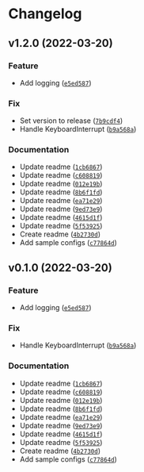 # Changelog

<!--next-version-placeholder-->

## v1.2.0 (2022-03-20)
### Feature
* Add logging ([`e5ed587`](https://github.com/ark-key/backup-witch/commit/e5ed58726675e5fb62859b6445062d06e738415f))

### Fix
* Set version to release ([`7b9cdf4`](https://github.com/ark-key/backup-witch/commit/7b9cdf4628439b7943978aa7f933860918c7d12f))
* Handle KeyboardInterrupt ([`b9a568a`](https://github.com/ark-key/backup-witch/commit/b9a568a9d3b7fd049d7d82a671f033a4139f4f9b))

### Documentation
* Update readme ([`1cb6867`](https://github.com/ark-key/backup-witch/commit/1cb6867f7d2894957c35ea4ec1c4b7dfc0d30ef5))
* Update readme ([`c608819`](https://github.com/ark-key/backup-witch/commit/c6088191e494914d317447ab7d205fd79d2b5895))
* Update readme ([`012e19b`](https://github.com/ark-key/backup-witch/commit/012e19b90a3f7cd5a69ff4eb2eb1d1fe5d1b56ef))
* Update readme ([`8b6f1fd`](https://github.com/ark-key/backup-witch/commit/8b6f1fdf06f2fba7bca50c4bebcd360bbed19118))
* Update readme ([`ea71e29`](https://github.com/ark-key/backup-witch/commit/ea71e2945f7c1e3d8c81669d239e6a6cb5560889))
* Update readme ([`9ed73e9`](https://github.com/ark-key/backup-witch/commit/9ed73e9052e3a30c96683599ef72d64134d22a11))
* Update readme ([`4615d1f`](https://github.com/ark-key/backup-witch/commit/4615d1f4c92d6514eebc1ec01b50a921ae8ec2e7))
* Update readme ([`5f53925`](https://github.com/ark-key/backup-witch/commit/5f53925a55a9fb204f0b030cfe65447dc27a9a28))
* Create readme ([`4b2730d`](https://github.com/ark-key/backup-witch/commit/4b2730d9aef6fbc5c8947428f940f6728d22a615))
* Add sample configs ([`c77864d`](https://github.com/ark-key/backup-witch/commit/c77864d6b690ea22013528bc873c559e54eb9eb8))

## v0.1.0 (2022-03-20)
### Feature
* Add logging ([`e5ed587`](https://github.com/ark-key/backup-witch/commit/e5ed58726675e5fb62859b6445062d06e738415f))

### Fix
* Handle KeyboardInterrupt ([`b9a568a`](https://github.com/ark-key/backup-witch/commit/b9a568a9d3b7fd049d7d82a671f033a4139f4f9b))

### Documentation
* Update readme ([`1cb6867`](https://github.com/ark-key/backup-witch/commit/1cb6867f7d2894957c35ea4ec1c4b7dfc0d30ef5))
* Update readme ([`c608819`](https://github.com/ark-key/backup-witch/commit/c6088191e494914d317447ab7d205fd79d2b5895))
* Update readme ([`012e19b`](https://github.com/ark-key/backup-witch/commit/012e19b90a3f7cd5a69ff4eb2eb1d1fe5d1b56ef))
* Update readme ([`8b6f1fd`](https://github.com/ark-key/backup-witch/commit/8b6f1fdf06f2fba7bca50c4bebcd360bbed19118))
* Update readme ([`ea71e29`](https://github.com/ark-key/backup-witch/commit/ea71e2945f7c1e3d8c81669d239e6a6cb5560889))
* Update readme ([`9ed73e9`](https://github.com/ark-key/backup-witch/commit/9ed73e9052e3a30c96683599ef72d64134d22a11))
* Update readme ([`4615d1f`](https://github.com/ark-key/backup-witch/commit/4615d1f4c92d6514eebc1ec01b50a921ae8ec2e7))
* Update readme ([`5f53925`](https://github.com/ark-key/backup-witch/commit/5f53925a55a9fb204f0b030cfe65447dc27a9a28))
* Create readme ([`4b2730d`](https://github.com/ark-key/backup-witch/commit/4b2730d9aef6fbc5c8947428f940f6728d22a615))
* Add sample configs ([`c77864d`](https://github.com/ark-key/backup-witch/commit/c77864d6b690ea22013528bc873c559e54eb9eb8))
